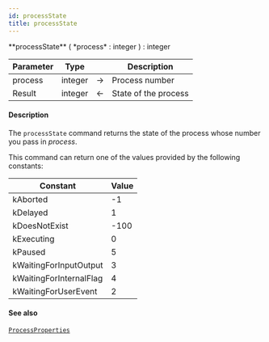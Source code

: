 ```yaml
---
id: processState
title: processState
---
```


<!-- REF #_command_.processState.Syntax -->**processState** ( *process* : integer ) : integer<!-- END REF -->


<!-- REF #_command_.processState.Params -->
|Parameter|Type||Description|
|---------|--- |:---:|------|
|process|integer|->|Process number|
|Result|integer|<-|State of the process|<!-- END REF -->

#### Description

The `processState` command <!-- REF #_command_.processState.Summary -->returns the state of the process whose number you pass in *process*<!-- END REF -->.

This command can return one of the values provided by the following constants:

|Constant|Value|
|---|---|
|kAborted|-1|
|kDelayed|1|
|kDoesNotExist|-100|
|kExecuting|0|
|kPaused|5|
|kWaitingForInputOutput|3|
|kWaitingForInternalFlag|4|
|kWaitingForUserEvent|2|


#### See also

[`ProcessProperties`](#processproperties)
